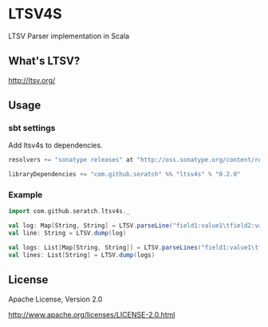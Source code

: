 # LTSV4S

LTSV Parser implementation in Scala

## What's LTSV?

http://ltsv.org/

## Usage

### sbt settings

Add ltsv4s to dependencies.

```scala
resolvers += "sonatype releases" at "http://oss.sonatype.org/content/repositories/releases"

libraryDependencies += "com.github.seratch" %% "ltsv4s" % "0.2.0"
```

### Example

```scala
import com.github.seratch.ltsv4s._

val log: Map[String, String] = LTSV.parseLine("field1:value1\tfield2:value2")
val line: String = LTSV.dump(log)

val logs: List[Map[String, String]] = LTSV.parseLines("field1:value1\tfield2:value2\nfield1:value1\tfield2:value2")
val lines: List[String] = LTSV.dump(logs)
```

## License

Apache License, Version 2.0

http://www.apache.org/licenses/LICENSE-2.0.html

